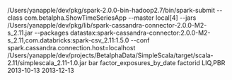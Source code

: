 /Users/yanapple/dev/pkg/spark-2.0.0-bin-hadoop2.7/bin/spark-submit --class com.betalpha.ShowTimeSeriesApp --master local[4] --jars /Users/yanapple/dev/pkg/lib/spark-cassandra-connector-2.0.0-M2-s_2.11.jar --packages datastax:spark-cassandra-connector:2.0.0-M2-s_2.11,com.databricks:spark-csv_2.11:1.5.0 --conf spark.cassandra.connection.host=localhost /Users/yanapple/dev/projects/BetalphaData/SimpleScala/target/scala-2.11/simplescala_2.11-1.0.jar bar factor_exposures_by_date factorid LIQ,PBR 2013-10-13 2013-12-13




